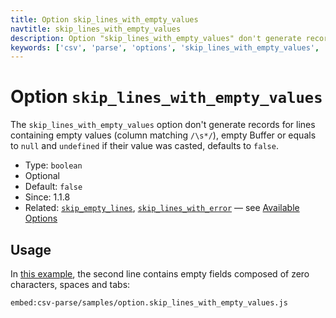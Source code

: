 ```yaml
---
title: Option skip_lines_with_empty_values
navtitle: skip_lines_with_empty_values
description: Option "skip_lines_with_empty_values" don't generate records for lines containing empty values.
keywords: ['csv', 'parse', 'options', 'skip_lines_with_empty_values', 'columns']
---
```


# Option `skip_lines_with_empty_values`

The `skip_lines_with_empty_values` option don't generate records for lines containing empty values (column matching `/\s*/`), empty Buffer or equals to `null` and `undefined` if their value was casted, defaults to `false`.

* Type: `boolean`
* Optional
* Default: `false`
* Since: 1.1.8
* Related: [`skip_empty_lines`](/parse/options/skip_empty_lines/), [`skip_lines_with_error`](/parse/options/skip_lines_with_error/) &mdash; see [Available Options](/parse/options/#available-options)

## Usage

In [this example](https://github.com/adaltas/node-csv/blob/master/packages/csv-parse/samples/option.skip_lines_with_empty_values.js), the second line contains empty fields composed of zero characters, spaces and tabs:

`embed:csv-parse/samples/option.skip_lines_with_empty_values.js`
